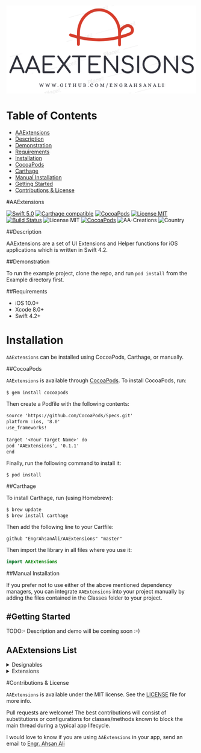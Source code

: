 ![](https://github.com/EngrAhsanAli/AAExtensions/blob/master/AAExtensions.png)


# Table of Contents

- [AAExtensions](#section-id-4)
- [Description](#section-id-10)
- [Demonstration](#section-id-16)
- [Requirements](#section-id-26)
- [Installation](#section-id-32)
- [CocoaPods](#section-id-37)
- [Carthage](#section-id-63)
- [Manual Installation](#section-id-82)
- [Getting Started](#section-id-87)
- [Contributions & License](#section-id-156)


<div id='section-id-4'/>

#AAExtensions


[![Swift 5.0](https://img.shields.io/badge/Swift-4.2-orange.svg?style=flat)](https://developer.apple.com/swift/) [![Carthage compatible](https://img.shields.io/badge/Carthage-compatible-4BC51D.svg?style=flat)](https://github.com/Carthage/Carthage) [![CocoaPods](https://img.shields.io/cocoapods/v/AAExtensions.svg)](http://cocoadocs.org/docsets/AAExtensions) [![License MIT](https://img.shields.io/badge/License-MIT-blue.svg?style=flat)](https://github.com/Carthage/Carthage) [![Build Status](https://travis-ci.org/EngrAhsanAli/AAExtensions.svg?branch=master)](https://travis-ci.org/EngrAhsanAli/AAExtensions) 
![License MIT](https://img.shields.io/github/license/mashape/apistatus.svg) [![CocoaPods](https://img.shields.io/cocoapods/p/AAExtensions.svg)]()
![AA-Creations](https://img.shields.io/badge/AA-Creations-green.svg)
![Country](https://img.shields.io/badge/Made%20with%20%E2%9D%A4-pakistan-green.svg)


<div id='section-id-10'/>

##Description


AAExtensions are a set of UI Extensions and Helper functions for iOS applications which is written in Swift 4.2.


<div id='section-id-16'/>

##Demonstration


To run the example project, clone the repo, and run `pod install` from the Example directory first.


<div id='section-id-26'/>

##Requirements

- iOS 10.0+
- Xcode 8.0+
- Swift 4.2+

<div id='section-id-32'/>

# Installation

`AAExtensions` can be installed using CocoaPods, Carthage, or manually.


<div id='section-id-37'/>

##CocoaPods

`AAExtensions` is available through [CocoaPods](http://cocoapods.org). To install CocoaPods, run:

`$ gem install cocoapods`

Then create a Podfile with the following contents:

```
source 'https://github.com/CocoaPods/Specs.git'
platform :ios, '8.0'
use_frameworks!

target '<Your Target Name>' do
pod 'AAExtensions', '0.1.1'
end

```

Finally, run the following command to install it:
```
$ pod install
```



<div id='section-id-63'/>

##Carthage

To install Carthage, run (using Homebrew):
```
$ brew update
$ brew install carthage
```
Then add the following line to your Cartfile:

```
github "EngrAhsanAli/AAExtensions" "master"
```

Then import the library in all files where you use it:
```swift
import AAExtensions
```


<div id='section-id-82'/>

##Manual Installation

If you prefer not to use either of the above mentioned dependency managers, you can integrate `AAExtensions` into your project manually by adding the files contained in the Classes folder to your project.


<div id='section-id-87'/>

#Getting Started
----------

TODO:- Description and demo will be coming soon :-)

## AAExtensions List

<details>
<summary>Designables</summary> 
</br>
<ul>
<li><a href="https://github.com/EngrAhsanAli/AAExtensions/blob/master/AAExtensions/Classes/Designables/Designable%2BUILabel.swift"><code>UILabel Designable Extensions</code></a></li>
<li><a href="https://github.com/EngrAhsanAli/AAExtensions/blob/master/AAExtensions/Classes/Designables/Designable%2BUITableView.swift"><code>UITableView Designable Extensions</code></a></li>
<li><a href="https://github.com/EngrAhsanAli/AAExtensions/blob/master/AAExtensions/Classes/Designables/Designable%2BUITextField.swift"><code>UITextField Designable Extensions</code></a></li>
<li><a href="https://github.com/EngrAhsanAli/AAExtensions/blob/master/AAExtensions/Classes/Designables/Designable%2BUIView.swift"><code>UIView Designable Extensions</code></a></li>
<li><a href="https://github.com/EngrAhsanAli/AAExtensions/blob/master/AAExtensions/Classes/Designables/Designable%2BUIViewController.swift"><code>UIViewController Designable Extensions</code></a></li>
</ul>
</details>

<details>
<summary>Extensions</summary> 
</br>
<ul>
<li><a href="https://github.com/EngrAhsanAli/AAExtensions/blob/master/AAExtensions/Classes/Extensions/Basic/AAExtension%2BArray.swift"><code>Array Extensions</code></a></li>

<li><a href="https://github.com/EngrAhsanAli/AAExtensions/blob/master/AAExtensions/Classes/Extensions/Basic/AAExtension%2BCollection.swift"><code>Collection Extensions</code></a></li>

<li><a href="https://github.com/EngrAhsanAli/AAExtensions/blob/master/AAExtensions/Classes/Extensions/Basic/AAExtension%2BData.swift"><code>Data Extensions</code></a></li>

<li><a href="https://github.com/EngrAhsanAli/AAExtensions/blob/master/AAExtensions/Classes/Extensions/Basic/AAExtension%2BDictionary.swift"><code>Dictionary Extensions</code></a></li>

<li><a href="https://github.com/EngrAhsanAli/AAExtensions/blob/master/AAExtensions/Classes/Extensions/Basic/AAExtension%2BSequence.swift"><code>Sequence Extensions</code></a></li>

<li><a href="https://github.com/EngrAhsanAli/AAExtensions/blob/master/AAExtensions/Classes/Extensions/Basic/AAExtension%2BString.swift"><code>String Extensions</code></a></li>

</ul>

<ul>

<li><a href="https://github.com/EngrAhsanAli/AAExtensions/blob/master/AAExtensions/Classes/Extensions/DataTypes/AAExtension%2BBool.swift"><code>Bool Extensions</code></a></li>
<li><a href="https://github.com/EngrAhsanAli/AAExtensions/blob/master/AAExtensions/Classes/Extensions/DataTypes/AAExtension%2BDouble.swift"><code>Double Extensions</code></a></li>
<li><a href="https://github.com/EngrAhsanAli/AAExtensions/blob/master/AAExtensions/Classes/Extensions/DataTypes/AAExtension%2BFloat.swift"><code>Float Extensions</code></a></li>
<li><a href="https://github.com/EngrAhsanAli/AAExtensions/blob/master/AAExtensions/Classes/Extensions/DataTypes/AAExtension%2BInt.swift"><code>Int Extensions</code></a></li>


</ul>

</details>

<div id='section-id-156'/>

#Contributions & License

`AAExtensions` is available under the MIT license. See the [LICENSE](./LICENSE) file for more info.

Pull requests are welcome! The best contributions will consist of substitutions or configurations for classes/methods known to block the main thread during a typical app lifecycle.

I would love to know if you are using `AAExtensions` in your app, send an email to [Engr. Ahsan Ali](mailto:hafiz.m.ahsan.ali@gmail.com)
